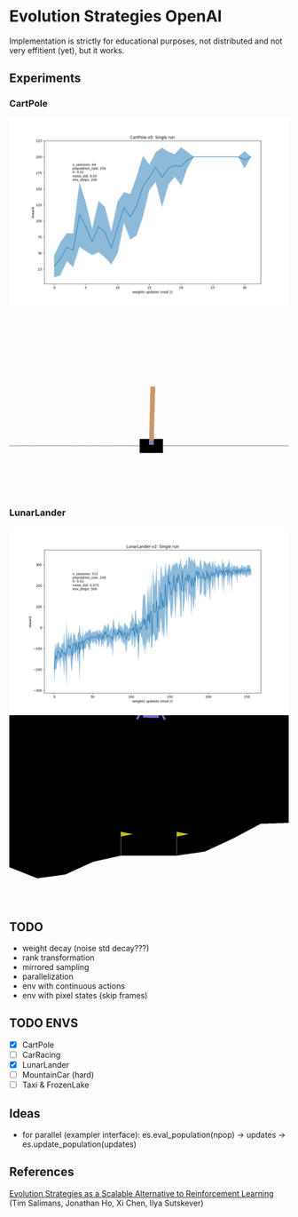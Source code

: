 # Evolution Strategies OpenAI

Implementation is strictly for educational purposes, not distributed and not very effitient (yet), but it works.


## Experiments

### CartPole

<p float="left">
  <img src="plots/test_CartPole_v1.png" width="600" />
  <img src="plots/gifs/best_pole.gif" width="600" /> 
</p>

### LunarLander

<p float="left">
  <img src="plots/test_LunarLander_v3.png" width="600" />
  <img src="plots/gifs/best_lunar.gif" width="600" /> 
</p>


## TODO

- weight decay (noise std decay???)
- rank transformation 
- mirrored sampling
- parallelization
- env with continuous actions
- env with pixel states (skip frames)

## TODO ENVS

- [x] CartPole   
- [ ] CarRacing      
- [x] LunarLander    
- [ ] MountainCar (hard)     
- [ ] Taxi & FrozenLake  

## Ideas

- for parallel (exampler interface): es.eval_population(npop) -> updates -> es.update_population(updates)
<!-- функция берет модель, рандомно меняет веса, прогоняет, получает ревард и возвращает апдйет весов сразу -> легче параллелить,
 чем если отдельно генерировать сначала популяцию, потом ее отдельно прогонять, а потом уже апдейтить -->


## References

[Evolution Strategies as a Scalable Alternative to Reinforcement Learning](https://arxiv.org/abs/1703.03864) (Tim Salimans, Jonathan Ho, Xi Chen, Ilya Sutskever)
